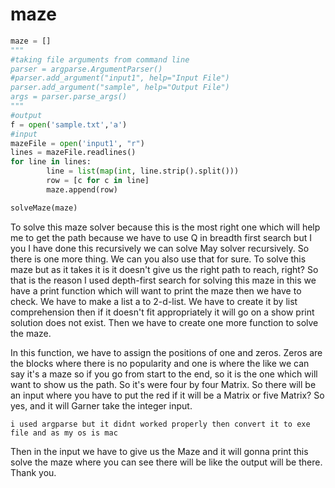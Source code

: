 # maze


```python
maze = []
"""
#taking file arguments from command line
parser = argparse.ArgumentParser()
#parser.add_argument("input1", help="Input File")
parser.add_argument("sample", help="Output File")
args = parser.parse_args()
"""
#output
f = open('sample.txt','a')   
#input
mazeFile = open('input1', "r")
lines = mazeFile.readlines()
for line in lines:
        line = list(map(int, line.strip().split()))
        row = [c for c in line]
        maze.append(row)

solveMaze(maze)
```
To solve this maze solver because this is the most right one which will help me to get the path because we have to use Q in breadth first search but I you I have done this recursively we can solve May solver recursively. So there is one more thing. We can you also use that for sure. To solve this maze but as it takes it is it doesn't give us the right path to reach, right? So that is the reason I used depth-first search for solving this maze in this we have a print function which will want to print the maze then we have to check. We have to make a list a to 2-d-list. We have to create it by list comprehension then if it doesn't fit appropriately it will go on a show print solution does not exist. Then we have to create one more function to solve the maze. 



In this function, we have to assign the positions of one and zeros. Zeros are the blocks where there is no popularity and one is where the like we can say it's a maze so if you go from start to the end, so it is the one which will want to show us the path. So it's were four by four Matrix. So there will be an input where you have to put the red if it will be a Matrix or five Matrix? So yes, and it will Garner take the integer input. 
```
i used argparse but it didnt worked properly then convert it to exe file and as my os is mac
```

Then in the input we have to give us the Maze and it will gonna print this solve the maze where you can see there will be like the output will be there. Thank you.
